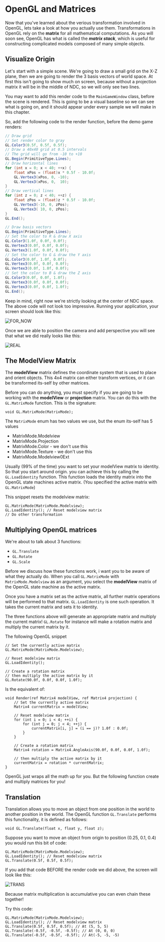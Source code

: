 # OpenGL and Matrices
Now that you've learned about the verious transformation involved in OpenGL, lets take a look at how you actually use them. Transformations in OpenGL rely on the __matrix__ for all mathematical computations. As you will soon see, OpenGL has what is called the ___matrix stack___, which is useful for constructing complicated models composed of many simple objects.

## Visualize Origin
Let's start with a simple scene. We're going to draw a small grid on the X-Z plane, then we are going to render the 3 basis vectors of world space. At first this isn't going to show much on screen, because without a projection matrix it will be in the middle of NDC, so we will only see two lines.

You may want to add this render code to the ```MainGameWindow``` class, before the scene is rendered. This is going to be a visual baseline so we can see what is going on, and it should appear under every sample we will make in this chapter.

So, add the following code to the render function, before the demo game renders:

```cs
// Draw grid
// Set render color to gray
GL.Color3(0.5f, 0.5f, 0.5f);
// Draw a 40x40 grid at 0.5 intervals
// The grid will go from -10 to +10
GL.Begin(PrimitiveType.Lines);
// Draw horizontal lines
for (int x = 0; x < 40; ++x) {
    float xPos = (float)x * 0.5f - 10.0f;
    GL.Vertex3(xPos, 0, -10);
    GL.Vertex3(xPos, 0,  10);
}
// Draw vertical lines
for (int z = 0; z < 40; ++z) {
    float zPos = (float)z * 0.5f - 10.0f;
    GL.Vertex3(-10, 0, zPos);
    GL.Vertex3( 10, 0, zPos);
}
GL.End();

// Draw basis vectors
GL.Begin(PrimitiveType.Lines);
// Set the color to R & draw X axis
GL.Color3(1.0f, 0.0f, 0.0f);
GL.Vertex3(0.0f, 0.0f, 0.0f);
GL.Vertex3(1.0f, 0.0f, 0.0f);
// Set the color to G & draw the Y axis
GL.Color3(0.0f, 1.0f, 0.0f);
GL.Vertex3(0.0f, 0.0f, 0.0f);
GL.Vertex3(0.0f, 1.0f, 0.0f);
// Set the color to B & draw the Z axis
GL.Color3(0.0f, 0.0f, 1.0f);
GL.Vertex3(0.0f, 0.0f, 0.0f);
GL.Vertex3(0.0f, 0.0f, 1.0f);
GL.End();
```

Keep in mind, right now we're strictly looking at the center of NDC space. The above code will not look too impressive. Running your application, your screen should look like this:

![FOR_NOW](fornow.png)

Once we are able to position the camera and add perspective you will see that what we did really looks like this:

![REAL](reality.png)

## The ModelView Matrix
The __modelView__ matrix defines the coordinate system that is used to place and orient objects.
This 4x4 matrix can either transform vertices, or it can be transformed its-self by other matrices. 

Before you can do anything, you must specify if you are going to be working with the __modelView__ or __projection__ matrix. You can do this with the ```GL.MatrixMode``` function. This is the signature:

```
void GL.MatrixMode(MatrixMode);
```

The ```MatrixMode``` enum has two values we use, but the enum its-self has 5 values
* MatrixMode.Modelview
* MatrixMode.Projection
* MatrixMode.Color - we don't use this
* MatrixMode.Texture - we don't use this
* MatrixMode.Modelview0Ext

Usually (99% of the time) you want to set your modelView matrix to identity. So that you start around origin. you can achieve this by calling the ```GL.LoadIdentity``` function. This function loads the identity matrix into the OpenGL state machines active matrix. (You specified the active matrix with ```GL.MatrixMode```)

This snippet resets the modelview matrix:
```
GL.MatrixMode(MatrixMode.Modelview);
GL.LoadIdentity(); // Reset modelview matrix
// Do other transformation
```

## Multiplying OpenGL matrices
We're about to talk about 3 functions:

* ```GL.Translate```
* ```GL.Rotate```
* ```GL.Scale```

Before we discuss how these functions work, i want you to be aware of what they actually do. When you call ```GL.MatrixMode``` with ```MatrixMode.Modelview``` as an argument, you select the __modelView__ matrix of the OpenGL state machine as the active matrix.

Once you have a matrix set as the active matrix, all further matrix operations will be performed to that matrix. ```GL.LoadIdentity``` is one such operation. It takes the current matrix and sets it to identity.

The three functions above will generate an appropriate matrix and multiply the current matrix! ```GL.Rotate``` for instance will make a rotation matrix and multiply the current matrix by it.

The following OpenGL snippet

```
// Set the currently active matrix
GL.MatrixMode(MatrixMode.Modelview);

// Reset modelview matrix
GL.LoadIdentity();

// Create a rotation matrix
// then multiply the active matrix by it
GL.Rotate(90.0f, 0.0f, 0.0f, 1.0f);
```

Is the equivalent of:

```
void Render(ref Matrix4 modelView, ref Matrix4 projection) {
    // Set the currently active matrix
    Matrix4 currentMatrix = modelView;
    
    // Reset modelview matrix
    for (int i = 0; i < 4; ++i) {
        for (int j = 0; j < 4; ++j) {
            currentMatrix[i, j] = (i == j)? 1.0f : 0.0f;
        }
    }
    
    // Create a rotation matrix
    Matrix4 rotation = Matrix4.AngleAxis(90.0f, 0.0f, 0.0f, 1.0f);
    
    // then multiply the active matrix by it
    currentMatrix = rotation * currentMatrix;
}
```

OpenGL just wraps all the math up for you. But the following function create and multiply matrices for you!

## Translation
Translation allows you to move an object from one position in the world to another position in the world. The OpenGL function ```GL.Translate``` performs this functionality, it is defined as follows:

```
void GL.Translate(float x, float y, float z);
```

Suppose you want to move an object from origin to position (0.25, 0.1, 0.4) you would run this bit of code:

```
GL.MatrixMode(MatrixMode.Modelview);
GL.LoadIdentity(); // Reset modelview matrix
GL.Translate(0.5f, 0.5f, 0.5f);
```

If you add that code BEFORE the render code we did above, the screen will look like this:

![TRANS](glTranslate.png)

Because matrix multiplication is accumulative you can even chain these together!

Try this code:
```
GL.MatrixMode(MatrixMode.Modelview);
GL.LoadIdentity(); // Reset modelview matrix
GL.Translate(0.5f, 0.5f, 0.5f); // At (5, 5, 5)
GL.Translate(-0.5f, -0.5f, -0.5f); // At (0, 0, 0)
GL.Translate(-0.5f, -0.5f, -0.5f); // At(-5, -5, -5)
```